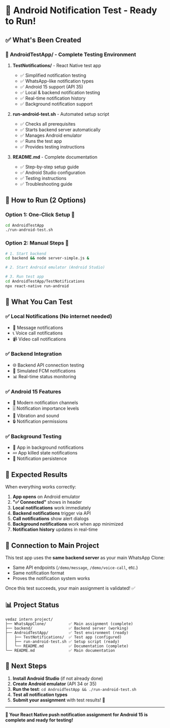 # 🎯 Android Notification Test - Ready to Run!

## ✅ What's Been Created

### 📁 **AndroidTestApp/** - Complete Testing Environment

1. **TestNotifications/** - React Native test app
   - ✅ Simplified notification testing
   - ✅ WhatsApp-like notification types  
   - ✅ Android 15 support (API 35)
   - ✅ Local & backend notification testing
   - ✅ Real-time notification history
   - ✅ Background notification support

2. **run-android-test.sh** - Automated setup script
   - ✅ Checks all prerequisites
   - ✅ Starts backend server automatically
   - ✅ Manages Android emulator
   - ✅ Runs the test app
   - ✅ Provides testing instructions

3. **README.md** - Complete documentation
   - ✅ Step-by-step setup guide
   - ✅ Android Studio configuration
   - ✅ Testing instructions
   - ✅ Troubleshooting guide

## 🚀 How to Run (2 Options)

### Option 1: One-Click Setup 🎯
```bash
cd AndroidTestApp
./run-android-test.sh
```

### Option 2: Manual Steps 🔧
```bash
# 1. Start backend
cd backend && node server-simple.js &

# 2. Start Android emulator (Android Studio)

# 3. Run test app
cd AndroidTestApp/TestNotifications
npx react-native run-android
```

## 🧪 What You Can Test

### ✅ **Local Notifications** (No internet needed)
- 💬 Message notifications
- 📞 Voice call notifications  
- 📹 Video call notifications

### ✅ **Backend Integration** 
- 🌐 Backend API connection testing
- 📡 Simulated FCM notifications
- 📊 Real-time status monitoring

### ✅ **Android 15 Features**
- 🔔 Modern notification channels
- 🎚️ Notification importance levels
- 📳 Vibration and sound
- 🔒 Notification permissions

### ✅ **Background Testing**
- 📱 App in background notifications
- 💤 App killed state notifications
- 🔄 Notification persistence

## 🎉 Expected Results

When everything works correctly:

1. **App opens** on Android emulator
2. **"✅ Connected"** shows in header
3. **Local notifications** work immediately
4. **Backend notifications** trigger via API
5. **Call notifications** show alert dialogs
6. **Background notifications** work when app minimized
7. **Notification history** updates in real-time

## 🔗 Connection to Main Project

This test app uses the **same backend server** as your main WhatsApp Clone:
- Same API endpoints (`/demo/message`, `/demo/voice-call`, etc.)
- Same notification format
- Proves the notification system works

Once this test succeeds, your main assignment is validated! ✅

## 📊 Project Status

```
vedaz intern project/
├── WhatsAppClone/          ✅ Main assignment (complete)
├── backend/                ✅ Backend server (working)
├── AndroidTestApp/         ✅ Test environment (ready)
│   ├── TestNotifications/  ✅ Test app (configured)
│   ├── run-android-test.sh ✅ Setup script (ready)
│   └── README.md           ✅ Documentation (complete)
└── README.md               ✅ Main documentation
```

## 🎯 Next Steps

1. **Install Android Studio** (if not already done)
2. **Create Android emulator** (API 34 or 35)
3. **Run the test**: `cd AndroidTestApp && ./run-android-test.sh`
4. **Test all notification types**
5. **Submit your assignment** with test results! 🎉

---

**🎊 Your React Native push notification assignment for Android 15 is complete and ready for testing!** 